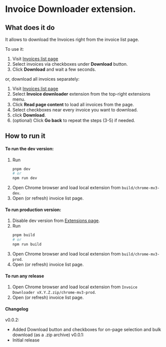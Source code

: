 # Invoice Downloader extension.

## What does it do

It allows to download the Invoices right from the invoice list page.

To use it:
1. Visit [Invoices list page](https://keenethics.itfin.io/invoices)
2. Select invoices via checkboxes under **Download** button.
3. Click **Download** and wait a few seconds.

or, download all invoices separately:

1. Visit [Invoices list page](https://keenethics.itfin.io/invoices)
2. Select **Invoice downloader** extension from the top-right extensions menu.
3. Click **Read page content** to load all invoices from the page.
4. Select checkboxes near every invoice you want to download.
5. click **Download**.
6. (optional) Click **Go back** to repeat the steps (3-5) if needed.

## How to run it
#### To run the dev version:
1. Run
    ```bash
    pnpm dev
    # or
    npm run dev
    ```
2. Open Chrome browser and load local extension from `build/chrome-mv3-dev`.
3. Open (or refresh) invoice list page.

#### To run production version:
1. Disable dev version from [Extensions page](`chrome://extensions/`).
2. Run
    ```bash
    pnpm build
    # or
    npm run build
    ```
3. Open Chrome browser and load local extension from `build/chrome-mv3-prod`.
4. Open (or refresh) invoice list page.

#### To run any release
1. Open Chrome browser and load local extension from `Invoice Downloader vX.Y.Z.zip/chrome-mv3-prod`.
2. Open (or refresh) invoice list page.


#### Changelog
v0.0.2:
- Added Download button and checkboxes for on-page selection and bulk download (as a .zip archive)
v0.0.1:
- Initial release